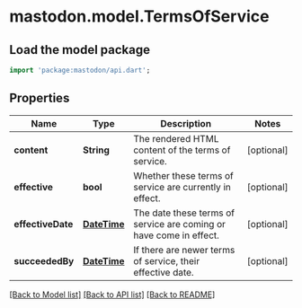 # mastodon.model.TermsOfService

## Load the model package
```dart
import 'package:mastodon/api.dart';
```

## Properties
Name | Type | Description | Notes
------------ | ------------- | ------------- | -------------
**content** | **String** | The rendered HTML content of the terms of service. | [optional] 
**effective** | **bool** | Whether these terms of service are currently in effect. | [optional] 
**effectiveDate** | [**DateTime**](DateTime.md) | The date these terms of service are coming or have come in effect. | [optional] 
**succeededBy** | [**DateTime**](DateTime.md) | If there are newer terms of service, their effective date. | [optional] 

[[Back to Model list]](../README.md#documentation-for-models) [[Back to API list]](../README.md#documentation-for-api-endpoints) [[Back to README]](../README.md)


